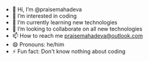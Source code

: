 - 👋 Hi, I’m @praisemahadeva
- 👀 I’m interested in coding
- 🌱 I’m currently learning new technologies
- 💞️ I’m looking to collaborate on all new technologies
- 📫 How to reach me praisemahadeva@outlook.com
- 😄 Pronouns: he/him
- ⚡ Fun fact: Don't know nothing about coding

<!---
praisemahadeva/praisemahadeva is a ✨ special ✨ repository because its `README.md` (this file) appears on your GitHub profile.
You can click the Preview link to take a look at your changes.
--->
